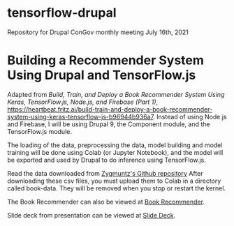 # tensorflow-drupal
Repository for Drupal ConGov monthly meeting July 16th, 2021

# Building a Recommender System Using Drupal and TensorFlow.js
Adapted from *Build, Train, and Deploy a Book Recommender System Using Keras, TensorFlow.js, Node.js, and Firebase (Part 1)*, https://heartbeat.fritz.ai/build-train-and-deploy-a-book-recommender-system-using-keras-tensorflow-js-b96944b936a7.  Instead of using Node.js and Firebase, I will be using Drupal 9, the Component module, and the TensorFlow.js module.

The loading of the data, preprocessing the data, model building and model training will be done using Colab (or Jupyter Notebook), and the model will be exported and used by Drupal to do inference using TensorFlow.js.

Read the data downloaded from [Zygmuntz's Github repository](https://github.com/zygmuntz/goodbooks-10k) After downloading these csv files, you must upload them to Colab in a directory called book-data.  They will be removed when you stop or restart the kernel.

The Book Recommender can also be viewed at [Book Recommender](https://www.drupalml.com/book-recommender).

Slide deck from presentation can be viewed at [Slide Deck](https://www.beautiful.ai/player/-MekNrs43B9td0rIkT8H).
